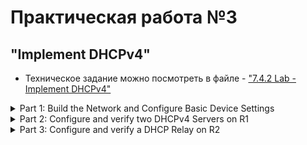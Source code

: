 # Практическая работа №3
## "Implement DHCPv4"
- Техническое задание можно посмотреть в файле - ["7.4.2 Lab - Implement DHCPv4"](https://github.com/Maksim693/OTUS_LAB/blob/main/Practical_LAB/LAB_3/7.4.2%20Lab%20-%20Implement%20DHCPv4.pdf)
<details>
  <summary> Part 1: Build the Network and Configure Basic Device Settings </summary>
  
### In Part 1, you will set up the network topology and configure basic settings on the PC hosts and switches.
  <details>
    <summary> Step 1: Establish an addressing scheme </summary>
    
##### Subnet the network 192.168.1.0/24 to meet the following requirements:
- [x] One subnet, “Subnet A”, supporting 58 hosts (the client VLAN at R1).
###### Record the first IP address in the Addressing Table for R1 G0/0/1.100.
| Device | Interface | IP Address | Subnet Mask | Default Gateway |
| :-:| :----------| :-------------| :---------------| :--:|
| R1 | G0/0/1.100 | 192.168.100.1 | 255.255.255.192 | N/A |
- [x] One subnet, “Subnet B”, supporting 28 hosts (the management VLAN at R1). 
###### Record the first IP address in the Addressing Table for R1 G0/0/1.200. Record the second IP address in the Address Table for S1 VLAN 200 and enter the associated default gateway.
| Device | Interface | IP Address | Subnet Mask | Default Gateway |
| :-:| :----------| :-------------| :---------------| :----------:|
| R1 | G0/0/1.200 | 192.168.200.1 | 255.255.255.224 | N/A |
| S1 | MGMT_200   | 192.168.200.2 | 255.255.255.224 | 192.168.200.1 |
- [x] One subnet, “Subnet C”, supporting 12 hosts (the client network at R2).
###### Record the first IP address in the Addressing Table for R2 G0/0/1.
| Device | Interface | IP Address | Subnet Mask | Default Gateway |
| :-:| :------| :--------------| :---------------| :--:|
| R2 | G0/0/1 | 192.168.100.65 | 255.255.255.240 | N/A |
  </details>
  <details>
    <summary> Step 2: Cable the network as shown in the topology. </summary>

  ##### На данном шаге проводи подключение оборудования согласно приложенной схеме
- [x] Attach the devices as shown in the topology diagram, and cable as necessary.
  </details>      
  <details>
    <summary> Step 3: Configure basic settings for each router. </summary>
    
##### Проводим базовую настройку оборудования
- [x] Assign a device name to the router.
```
hostname R1
```
- [x] Disable DNS lookup to prevent the router from attempting to translate incorrectly entered commands as
though they were host names.
```
no ip domain-lookup
```
- [x] Assign class as the privileged EXEC encrypted password.
```
enable secret class
```
- [x] Assign cisco as the console password and enable login.
```
line console 0
password cisco
login
```
- [x] Assign cisco as the VTY password and enable login.
```
line vty 0 4
password cisco
login
```
- [x] Encrypt the plaintext passwords.
```
service password-encryption 
```
- [x] Create a banner that warns anyone accessing the device that unauthorized access is prohibited.
```
banner motd $ Authorized Users Only! $
```
- [x] Save the running configuration to the startup configuration file.
```
copy running-config startup-config 
```
- [x] Set the clock on the router.
>Непонятно как настроить время в CPT, кроме timezone и настройки с помощью NTP вариантов нет. 
>Первый вариант приложил команды для "ручной" настройки времени на Сisco 
```
clock timezone msk 3
clock set 10:30:00 18 june 2025
```
>Второй вариант это настроить NTP.
```
clock timezone msk 3
ntp server 10.10.10.10
```
###### Note: Use the question mark (?) to help with the correct sequence of parameters needed to execute this command.
  </details>      
  <details>
    <summary> Step 4: Configure Inter-VLAN Routing on R1 </summary>

##### Проводим настройка оборудования согласно 4 шагу  
- [x] Activate interface G0/0/1 on the router.
- [x] Configure sub-interfaces for each VLAN as required by the IP addressing table. All sub-interfaces use 802.1Q encapsulation and are assigned the first usable address from the IP address pool you have calculated. Ensure the sub-interface for the native VLAN does not have an IP address assigned. Include a description for each sub-interface.
- [x] Verify the sub-interfaces are operational.
```
interface GigabitEthernet0/0/1.100
 description Clients_100
 encapsulation dot1Q 100
 ip address 192.168.100.1 255.255.255.192
!
interface GigabitEthernet0/0/1.200
 description MGMT_200
 encapsulation dot1Q 200
 ip address 192.168.200.1 255.255.255.224
!
interface GigabitEthernet0/0/1.999
 description Parking_Lot_999
 encapsulation dot1Q 999
!
interface GigabitEthernet0/0/1.1000
 description Native_1000
 encapsulation dot1Q 1000
```
  </details>      
  <details>
    <summary> Step 5: Configure G0/0/1 on R2, then G0/0/0 and static routing for both routers </summary>

##### Проводим настройка оборуджования согласно 5 шагу
- [x] Configure G0/0/1 on R2 with the first IP address of Subnet C you calculated earlier.
```
interface GigabitEthernet0/0/1
 ip address 192.168.100.65 255.255.255.240
```
- [x] Configure interface G0/0/0 for each router based on the IP Addressing table above.
```
R1(config)#interface GigabitEthernet0/0/0
R1(config-if)#ip address 10.0.0.1 255.255.255.252
```
```
R2(config)#interface GigabitEthernet0/0/0
R2(config-if)#ip address 10.0.0.2 255.255.255.252
```
- [x] Configure a default route on each router pointed to the IP address of G0/0/0 on the other router.
```
R1(config)#ip route 0.0.0.0 0.0.0.0 10.0.0.2
R2(config)#ip route 0.0.0.0 0.0.0.0 10.0.0.1
```
- [x] Verify static routing is working by pinging R2’s G0/0/1 address from R1.
```
R2#ping 192.168.100.1

Type escape sequence to abort.
Sending 5, 100-byte ICMP Echos to 192.168.100.1, timeout is 2 seconds:
!!!!!
Success rate is 100 percent (5/5), round-trip min/avg/max = 0/0/0 ms
```
- [x] Save the running configuration to the startup configuration file.
```
R2#copy running-config startup-config 
Destination filename [startup-config]? 
Building configuration...
[OK]
```
  </details>      
  <details>
    <summary> Step 6: Configure basic settings for each switch. </summary>

##### Проводим настройку оборудования аналогично [Шагу №3](#проводим-базовую-настройку-оборудования)
- [x] Assign a device name to the switch.
- [x] Open configuration window
- [x] Disable DNS lookup to prevent the router from attempting to translate incorrectly entered commands as though they were host names.
- [x] Assign class as the privileged EXEC encrypted password.
- [x] Assign cisco as the console password and enable login.
- [x] Assign cisco as the VTY password and enable login.
- [x] Encrypt the plaintext passwords.
- [x] Create a banner that warns anyone accessing the device that unauthorized access is prohibited.
- [x] Save the running configuration to the startup configuration file.
- [x] Set the clock on the switch to today’s time and date.
###### Note: Use the question mark (?) to help with the correct sequence of parameters needed to execute this command.
- [x] Copy the running configuration to the startup configuration.
  </details>      
  <details>
    <summary> Step 7: Create VLANs on S1. </summary>
   
##### Проводим настройку оборудования согласно 7 шагу
###### Note: S2 is only configured with basic settings.
- [x] Create and name the required VLANs on switch 1 from the table above.
```
S1#show interfaces trunk 
Port        Mode         Encapsulation  Status        Native vlan
Fa0/5       on           802.1q         trunking      1000

Port        Vlans allowed on trunk
Fa0/5       100,200,999-1000
```
```
S1show vlan 

VLAN Name                             Status    Ports
---- -------------------------------- --------- -------------------------------
1    default                          active    
100  Clients_100                      active    Fa0/6
200  MGMT_200                         active    
999  Parking_Lot_999                  active    Fa0/1, Fa0/2, Fa0/3, Fa0/4
                                                Fa0/7, Fa0/8, Fa0/9, Fa0/10
                                                Fa0/11, Fa0/12, Fa0/13, Fa0/14
                                                Fa0/15, Fa0/16, Fa0/17, Fa0/18
                                                Fa0/19, Fa0/20, Fa0/21, Fa0/22
                                                Fa0/23, Fa0/24, Gig0/1, Gig0/2
```
- [x] Configure and activate the management interface on S1 (VLAN 200) using the second IP address from the subnet calculated earlier. Additionally, set the default gateway on S1.
```
interface Vlan200
 ip address 192.168.200.2 255.255.255.224
```
- [x] Configure and activate the management interface on S2 (VLAN 1) using the second IP address from the subnet calculated earlier. Additionally, set the default gateway on S2
```
S1(config)#interface range Fa0/1-4,Fa0/7-24,Gi0/1-2
S1(config-if-range)#switchport access vlan 999
S1(config-if-range)#shutdown
```
- [x] Assign all unused ports on S1 to the Parking_Lot VLAN, configure them for static access mode, and administratively deactivate them. On S2, administratively deactivate all the unused ports.
###### Note: The interface range command is helpful to accomplish this task with as few commands as necessary.
```
S1(config)#interface range Fa0/1-4,Fa0/7-24,Gi0/1-2
S1(config-if-range)#switchport access vlan 999
S1(config-if-range)#shutdown
```
  </details>      
  <details>
    <summary> Step 8: Assign VLANs to the correct switch interfaces. </summary>
    
#### Настройка клиентского влана    
- [x] Assign used ports to the appropriate VLAN (specified in the VLAN table above) and configure them for static access mode.
```
interface FastEthernet0/6
 switchport access vlan 100
 switchport mode access
```
- [x] Verify that the VLANs are assigned to the correct interfaces.
```
S1#sh vlan brief 
VLAN Name                             Status    Ports
---- -------------------------------- --------- -------------------------------
1    default                          active    
100  Clients_100                      active    Fa0/6
200  MGMT_200                         active    
999  Parking_Lot_999                  active    Fa0/1, Fa0/2, Fa0/3, Fa0/4
                                                Fa0/7, Fa0/8, Fa0/9, Fa0/10
                                                Fa0/11, Fa0/12, Fa0/13, Fa0/14
                                                Fa0/15, Fa0/16, Fa0/17, Fa0/18
                                                Fa0/19, Fa0/20, Fa0/21, Fa0/22
                                                Fa0/23, Fa0/24, Gig0/1, Gig0/2
```
#### Question:
- Why is interface F0/5 listed under VLAN 1?
> В конфигурации выше не видно, чтобы 5 порт находился в 1 влане, т.к. я уже настроил влан-транк на данном порту и изменил Native vlan. 5 порт находится в 1 влане до перевода в режим 'mode trunk'
  </details>      
  <details>
    <summary> Step 9: Manually configure S1’s interface F0/5 as an 802.1Q trunk. </summary>

##### Проводим настройку оборудования согласно 9 шагу
- [x] Change the switchport mode on the interface to force trunking.
- [x] As a part of the trunk configuration, set the native VLAN to 1000.
- [x] As another part of trunk configuration, specify that VLANs 100, 200, and 1000 are allowed to cross the trunk.
- [x] Save the running configuration to the startup configuration file.
- [x] Verify trunking status.
```
interface FastEthernet0/5
 switchport trunk native vlan 1000
 switchport trunk allowed vlan 100,200,1000
 switchport mode trunk
```
```
S1#show interfaces trunk 
Port        Mode         Encapsulation  Status        Native vlan
Fa0/5       on           802.1q         trunking      1000

Port        Vlans allowed on trunk
Fa0/5       100,200,1000

Port        Vlans allowed and active in management domain
Fa0/5       100,200,1000

Port        Vlans in spanning tree forwarding state and not pruned
Fa0/5       100,200,1000
```
#### Question:
- At this point, what IP address would the PC’s have if they were connected to the network using DHCP?
> Оба PC получают ip из пула 169.254.0.0 255.255.0.0
  </details>
</details>

<details>
  <summary> Part 2: Configure and verify two DHCPv4 Servers on R1 </summary>
  
### In Part 2, you will configure and verify a DHCPv4 Server on R1. The DHCPv4 server will service two subnets, Subnet A and Subnet C.   
  <details>
    <summary> Step 1: Configure R1 with DHCPv4 pools for the two supported subnets. Only the DHCP Pool for subnet A is given below </summary>

#### Приступаем к настройке DHCP сервера
- [x] Exclude the first five useable addresses from each address pool.
```
R1(config)#ip dhcp excluded-address 192.168.100.1 192.168.100.5
```
- [x] Create the DHCP pool (Use a unique name for each pool).
```
R1(config)#ip dhcp pool Client_DHCP_R1
```
- [x] Specify the network that this DHCP server is supporting.
```
R1(dhcp-config)#network 192.168.100.0 255.255.255.192
```
- [x] Configure the domain name as ccna-lab.com
```
R1(dhcp-config)#domain-name ccna-lab.comip d  
```
- [x] Configure the appropriate default gateway for each DHCP pool.
```
R1(dhcp-config)#default-router 192.168.100.1
```
- [x] Configure the lease time for 2 days 12 hours and 30 minutes.
```
lease 2 12 30
```
- [x] Next, configure the second DHCPv4 Pool using the pool name R2_Client_LAN and the calculated network, default-router and use the same domain name and lease time from the previous DHCP pool.
```
R1(config)# ip dhcp excluded-address 192.168.100.65 192.168.100.69
R1(config)# ip dhcp pool R2_Client_LAN
R1(dhcp-config)# network 192.168.100.64 255.255.255.240
R1(dhcp-config)# default-router 192.168.100.65
R1(dhcp-config)# domain-name ccna-lab.com
R1(dhcp-config)# lease 2 12 30
```
  </details>      
  <details>
    <summary> Step 2: Save your configuration </summary>
  
##### Сохраняем настройки
- [x] Save the running configuration to the startup configuration file.
```
copy running-config startup-config 
```
  </details>      
  <details>
    <summary> Step 3: Verify the DHCPv4 Server configuration </summary>

#### Приступаем к настройке DHCP сервера
- [x] Issue the command show ip dhcp pool to examine the pool details.
```
R1#show ip dhcp pool 

Pool Client_DHCP_R1 :
 Utilization mark (high/low)    : 100 / 0
 Subnet size (first/next)       : 0 / 0 
 Total addresses                : 62
 Leased addresses               : 1
 Excluded addresses             : 2
 Pending event                  : none

 1 subnet is currently in the pool
 Current index        IP address range                    Leased/Excluded/Total
 192.168.100.1        192.168.100.1    - 192.168.100.62    1    / 2     / 62

Pool R2_Client_LAN :
 Utilization mark (high/low)    : 100 / 0
 Subnet size (first/next)       : 0 / 0 
 Total addresses                : 14
 Leased addresses               : 0
 Excluded addresses             : 2
 Pending event                  : none

 1 subnet is currently in the pool
 Current index        IP address range                    Leased/Excluded/Total
 192.168.100.65       192.168.100.65   - 192.168.100.78    0    / 2     / 14
```
- [x] Issue the command show ip dhcp bindings to examine established DHCP address assignments.
```
R1# show ip dhcp binding 
IP address       Client-ID/              Lease expiration        Type
                 Hardware address
192.168.100.6    0001.9703.86A8           --                     Automatic
```
- [x] Issue the command show ip dhcp server statistics to examine DHCP messages.
> Данная команда не работает на маршрутизаторе 4331 в CPT
  </details>      
  <details>
    <summary> Step 4: Attempt to acquire an IP address from DHCP on PC-A </summary>
    
##### Проводим проверки согласно 4 шагу    
- [x] Open a command prompt on PC-A and issue the command ipconfig /renew.
![](https://github.com/Maksim693/OTUS_LAB/blob/main/Practical_LAB/LAB_3/Pictures_LAB_3/Pict_LAB3_PC-A.png)
- [x] Once the renewal process is complete, issue the command ipconfig to view the new IP information.
```
C:\>ipconfig

FastEthernet0 Connection:(default port)

   Connection-specific DNS Suffix..: 
   Link-local IPv6 Address.........: FE80::201:97FF:FE03:86A8
   IPv6 Address....................: ::
   IPv4 Address....................: 192.168.100.6
   Subnet Mask.....................: 255.255.255.192
   Default Gateway.................: ::
                                     0.0.0.0
```
- [x] Test connectivity by pinging R1’s G0/0/1 interface IP address.
```
C:\>ping 192.168.100.1

Pinging 192.168.100.1 with 32 bytes of data:

Reply from 192.168.100.1: bytes=32 time<1ms TTL=255
Reply from 192.168.100.1: bytes=32 time<1ms TTL=255
Reply from 192.168.100.1: bytes=32 time<1ms TTL=255
Reply from 192.168.100.1: bytes=32 time<1ms TTL=255

Ping statistics for 192.168.100.1:
    Packets: Sent = 4, Received = 4, Lost = 0 (0% loss),
Approximate round trip times in milli-seconds:
    Minimum = 0ms, Maximum = 0ms, Average = 0ms
```
  </details>
</details>

<details>
  <summary> Part 3: Configure and verify a DHCP Relay on R2 </summary>
  
### In Part 3, you will configure R2 to relay DHCP requests from the local area network on interface G0/0/1 to the DHCP server (R1).      
  <details>
    <summary> Step 1: Configure R2 as a DHCP relay agent for the LAN on G0/0/1 </summary>
    
#### Переходим к настройки DHCP Relay    
- [x] Configure the ip helper-address command on G0/0/1 specifying R1’s G0/0/0 IP address.
```
R2(config)# interface g0/0/1
R2(config-if)# ip helper-address 10.0.0.1
```
- [x] Save your configuration.
  </details>      
  <details>
    <summary> Step 2: Attempt to acquire an IP address from DHCP on PC-B </summary>

##### Проводим проверки согласно 2 шагу    
- [x] Open a command prompt on PC-B and issue the command ipconfig /renew.
![](https://github.com/Maksim693/OTUS_LAB/blob/main/Practical_LAB/LAB_3/Pictures_LAB_3/Pict_LAB3_PC-B.png)
- [x] Once the renewal process is complete, issue the command ipconfig to view the new IP information.
```
C:\>ipconfig

FastEthernet0 Connection:(default port)

   Connection-specific DNS Suffix..: ccna-lab.com
   Link-local IPv6 Address.........: FE80::290:21FF:FE4E:9A4C
   IPv6 Address....................: ::
   IPv4 Address....................: 192.168.100.70
   Subnet Mask.....................: 255.255.255.240
   Default Gateway.................: ::
                                     192.168.100.65
```
- [x] Test connectivity by pinging R1’s G0/0/1 interface IP address.
```
C:\>ping 192.168.100.1

Pinging 192.168.100.1 with 32 bytes of data:

Reply from 192.168.100.1: bytes=32 time<1ms TTL=254
Reply from 192.168.100.1: bytes=32 time<1ms TTL=254
Reply from 192.168.100.1: bytes=32 time<1ms TTL=254
Reply from 192.168.100.1: bytes=32 time=4ms TTL=254

Ping statistics for 192.168.100.1:
    Packets: Sent = 4, Received = 4, Lost = 0 (0% loss),
Approximate round trip times in milli-seconds:
    Minimum = 0ms, Maximum = 4ms, Average = 1ms
```
- [x] Issue the show ip dhcp binding on R1 to verify DHCP bindings.
```
R1#sh ip dhcp binding 
IP address       Client-ID/              Lease expiration        Type
                 Hardware address
192.168.100.6    0001.9703.86A8           --                     Automatic
192.168.100.70   0090.214E.9A4C           --                     Automatic
```
- [x] Issue the show ip dhcp server statistics on R1 and R2 to verify DHCP messages.
> Данная команда не работает на маршрутизаторе 4331 в CPT
</details>

## "Configure DHCPv6"
- Техническое задание можно посмотреть в файле - ["8.5.1 Lab - Configure DHCPv6"](https://github.com/Maksim693/OTUS_LAB/blob/main/Practical_LAB/LAB_3/8.5.1%20Lab%20-%20Configure%20DHCPv6.pdf)
<details>
  <summary> Part 1: Build the Network and Configure Basic Device Settings </summary>
  
### In Part 1, you will set up the network topology and configure basic settings on the PC hosts and switches.
  <details>
  <details>
    <summary> Step 1: Cable the network as shown in the topology. </summary>

  ##### На данном шаге проводи подключение оборудования согласно приложенной схеме
- [x] Attach the devices as shown in the topology diagram, and cable as necessary.
  </details>      
  <details>
    <summary> Step 2: Configure basic settings for each switch. (Optional) </summary>

- [x] Assign a device name to the router.
- [x] Disable DNS lookup to prevent the router from attempting to translate incorrectly entered commands as
though they were host names.
- [x] Assign class as the privileged EXEC encrypted password.
- [x] Assign cisco as the console password and enable login.
- [x] Assign cisco as the VTY password and enable login.
- [x] Encrypt the plaintext passwords.
- [x] Create a banner that warns anyone accessing the device that unauthorized access is prohibited.
- [x] Shutdown all unused ports
- [x] Save the running configuration to the startup configuration file.   
